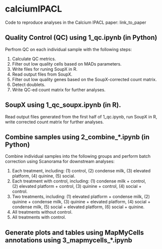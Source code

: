 # calciumIPACL
Code to reproduce analyses in the Calcium IPACL paper: link_to_paper

## Quality Control (QC) using 1_qc.ipynb (in Python)

Perfrom QC on each individual sample with the following steps:
1. Calculate QC metrics.
2. Filter out low quality cells based on MADs parameters.
3. Write files for runing SoupX in R.
4. Read output files from SoupX.
5. Filter out low quality genes based on the SoupX-corrected count matrix.
6. Detect doublets.
7. Write QC-ed count matrix for further analyses.


## SoupX using 1_qc_soupx.ipynb (in R).

Read output files generated from the first half of 1_qc.ipynb, run SoupX in R, write corrected count matrix for further analyses.

## Combine samples using 2_combine_*.ipynb (in Python)
Combine individual samples into the following groups and perform batch correction using Scanorama for downstream analyses:
1. Each treatment, including:
   (1) control, (2) condense milk, (3) elevated platform, (4) quinine, (5) social.
2. Each treatment with control, including:
   (1) condense milk + control,<br>
   (2) elevated platform + control,
   (3) quinine + control,
   (4) social + control.
4. Two treatments, including:
   (1) elevated platform + condense milk,
   (2) quinine + condense milk,
   (3) quinine + elevated platform,
   (4) social + condense milk,
   (5) social + elevated platform,
   (6) social + quinine.
5. All treatments without control.
6. All treatments with control.

## Generate plots and tables using MapMyCells annotations using 3_mapmycells_*.ipynb



